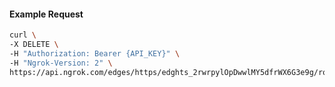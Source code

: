 <!-- Code generated for API Clients. DO NOT EDIT. -->

#### Example Request

```bash
curl \
-X DELETE \
-H "Authorization: Bearer {API_KEY}" \
-H "Ngrok-Version: 2" \
https://api.ngrok.com/edges/https/edghts_2rwrpylOpDwwlMY5dfrWX6G3e9g/routes/edghtsrt_2rwrptPQXdFzfRXYNrmeJ1zRkjr/user_agent_filter
```

